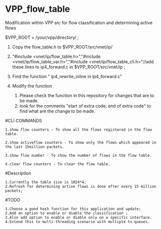 # VPP_flow_table
Modification within VPP src for flow classification and determining active flows

$VPP_ROOT = /your/vpp/directory/ ;

1. Copy the flow_table.h to $VPP_ROOT/src/vnet/ip/

2. "#include <vnet/ip/flow_table.h>","#include <vnet/ip/flow_table_var.h>","#include <vnet/ip/flow_table_cli.h>"//add these lines to ip4_forward.c in $VPP_ROOT/src/vnet/ip ;

3. Find the function " ip4_rewrite_inline in ip4_forward.c"

4. Modify the function
    1. Please check the function in this repository for changes that are to be made.
    2. look for the comments "start of extra code; end of extra code" to find what are the change to be made.

#CLI COMMANDS

    1.show flow counters - To show all the flows registered in the flow table.

    2.show activeflow counters - To show only the flows which appeared in the last 15million packets.

    3.show flow number - To show the number of flows in the flow table.

    4.clear flow counters - To clear the flow table.

#Description

    1.Currently the table size is 1024*4;    
    2.Refresh for determining active flows is done after every 15 million packets;
    
#TODO

    1.Choose a good hash function for this application and update;
    2.Add an option to enable or diable the classification ;
    3.Also add option to enable or diable only on a specific interface.
    4.Extend this to multi-threading scenario with multiple tx-queues.
